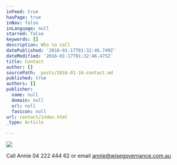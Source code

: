 ```yaml
---
inFeed: true
hasPage: true
inNav: false
inLanguage: null
starred: false
keywords: []
description: Who to call
datePublished: '2016-01-17T01:32:46.749Z'
dateModified: '2016-01-17T01:32:46.475Z'
title: Contact
author: []
sourcePath: _posts/2016-01-16-contact.md
published: true
authors: []
publisher:
  name: null
  domain: null
  url: null
  favicon: null
url: contact/index.html
_type: Article

---
```

![](https://the-grid-user-content.s3-us-west-2.amazonaws.com/a34327b9-d8a2-4549-8abf-f83ef6963082.jpg)

Call Annie 04 222 444 62 or email annie@wisegovernance.com.au